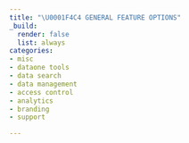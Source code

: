 ```yaml
---
title: "\U0001F4C4 GENERAL FEATURE OPTIONS"
_build:
  render: false
  list: always
categories:
- misc
- dataone tools
- data search
- data management
- access control
- analytics
- branding
- support

---
```

